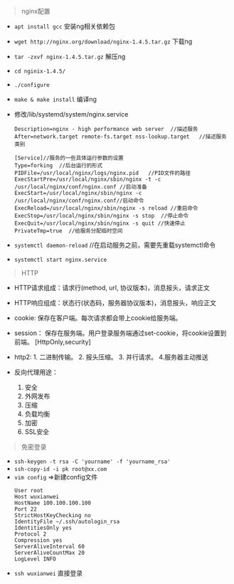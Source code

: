 > nginx配置
- `apt install gcc` 安装ng相关依赖包
-  `wget http://nginx.org/download/nginx-1.4.5.tar.gz` 下载ng
- `tar -zxvf nginx-1.4.5.tar.gz` 解压ng
- `cd nginix-1.4.5/` 
- `./configure` 
- `make & make install` 编译ng
 
- 修改/lib/systemd/system/nginx.service
    ```
    Description=nginx - high performance web server  //描述服务
    After=network.target remote-fs.target nss-lookup.target   //描述服务类别
    
    [Service]//服务的一些具体运行参数的设置
    Type=forking  //后台运行的形式
    PIDFile=/usr/local/nginx/logs/nginx.pid   //PID文件的路径
    ExecStartPre=/usr/local/nginx/sbin/nginx -t -c /usr/local/nginx/conf/nginx.conf //启动准备
    ExecStart=/usr/local/nginx/sbin/nginx -c /usr/local/nginx/conf/nginx.conf//启动命令
    ExecReload=/usr/local/nginx/sbin/nginx -s reload //重启命令
    ExecStop=/usr/local/nginx/sbin/nginx -s stop  //停止命令
    ExecQuit=/usr/local/nginx/sbin/nginx -s quit //快速停止
    PrivateTmp=true  //给服务分配临时空间
    ```
- `systemctl daemon-reload` //在启动服务之前，需要先重载systemctl命令
- `systemctl start nginx.service`

>HTTP
- HTTP请求组成：请求行(method, url, 协议版本)，消息报头，请求正文
- HTTP响应组成：状态行(状态码，服务器协议版本)，消息报头，响应正文

- cookie: 保存在客户端。每次请求都会带上cookie给服务端。
- session： 保存在服务端。用户登录服务端通过set-cookie，将cookie设置到前端。  [HttpOnly,security]

- http2: 1. 二进制传输。 2. 报头压缩。 3. 并行请求。 4.服务器主动推送
- 反向代理用途：
    1. 安全
    2. 外网发布
    3. 压缩
    4. 负载均衡
    5. 加密
    6. SSL安全
    
> 免密登录

- `ssh-keygen -t rsa -C 'yourname' -f 'yourname_rsa'`
- `ssh-copy-id -i pk root@xx.com`
- `vim config` =>新建config文件
    ```
    User root
    Host wuxianwei
    HostName 100.100.100.100
    Port 22
    StrictHostKeyChecking no
    IdentityFile ~/.ssh/autologin_rsa
    IdentitiesOnly yes
    Protocol 2
    Compression yes
    ServerAliveInterval 60
    ServerAliveCountMax 20
    LogLevel INFO
    ```
- `ssh wuxianwei` 直接登录
